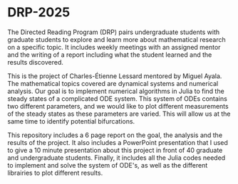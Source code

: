 # DRP-2025
The Directed Reading Program (DRP) pairs undergraduate students with graduate students to explore and learn more about mathematical research on a specific topic. It includes weekly meetings with an assigned mentor and the writing of a report including what the student learned and the results discovered.

This is the project of Charles-Étienne Lessard mentored by Miguel Ayala. The mathematical topics covered are dynamical systems and numerical analysis. Our goal is to implement numerical algorithms in Julia to find the steady states of a complicated ODE system. This system of ODEs contains two different parameters, and we would like to plot different measurements of the steady states as these parameters are varied. This will allow us at the same time to identify potential bifurcations.

This repository includes a 6 page report on the goal, the analysis and the results of the project. It also includes a PowerPoint presentation that I used to give a 10 minute presentation about this project in front of 40 graduate and undergraduate students. Finally, it includes all the Julia codes needed to implement and solve the system of ODE's, as well as the different librairies to plot different results.



